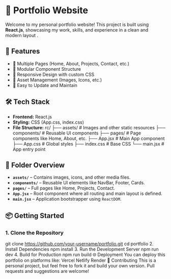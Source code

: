 # 💼 Portfolio Website

Welcome to my personal portfolio website! This project is built using **React.js**, showcasing my work, skills, and experience in a clean and modern layout  .

## 🚀 Features

- 📄 Multiple Pages (Home, About, Projects, Contact, etc.)
- 🧩 Modular Component Structure
- 🎨 Responsive Design with custom CSS
- 📁 Asset Management (Images, Icons, etc.)
- 🔄 Easy to Update and Maintain

## 🛠️ Tech Stack

- **Frontend:** React.js
- **Styling:** CSS (App.css, index.css)
- **File Structure:**
rc/
├── assets/ # Images and other static resources
├── components/ # Reusable UI components
├── pages/ # Page components like Home, About, etc.
├── App.jsx # Main App component
├── App.css # Global styles
├── index.css # Base CSS
└── main.jsx # App entry point

## 🧠 Folder Overview

- **`assets/`** – Contains images, icons, and other media files.
- **`components/`** – Reusable UI elements like NavBar, Footer, Cards.
- **`pages/`** – Full pages like Home, Projects, Contact.
- **`App.jsx`** – Root component where all routing and main layout is defined.
- **`main.jsx`** – Application bootstrapper using `ReactDOM`.

## 📦 Getting Started

### 1. Clone the Repository

git clone https://github.com/your-username/portfolio.git
cd portfolio
2. Install Dependencies
npm install
3. Run the Development Server
npm run dev
4. Build for Production
npm run build
🌐 Deployment
You can deploy this portfolio on platforms like:
Vercel
Netlify
Render
🙌 Contributing
This is a personal project, but feel free to fork it and build your own version. Pull requests and suggestions are welcome!
